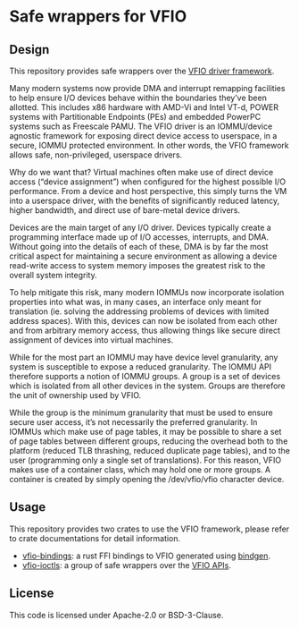 # Safe wrappers for VFIO

## Design

This repository provides safe wrappers over the
[VFIO driver framework](https://www.kernel.org/doc/Documentation/vfio.txt).

Many modern systems now provide DMA and interrupt remapping facilities to help ensure I/O devices behave within the boundaries they’ve been allotted. This includes x86 hardware with AMD-Vi and Intel VT-d, POWER systems with Partitionable Endpoints (PEs) and embedded PowerPC systems such as Freescale PAMU. The VFIO driver is an IOMMU/device agnostic framework for exposing direct device access to userspace, in a secure, IOMMU protected environment. In other words, the VFIO framework allows safe, non-privileged, userspace drivers.

Why do we want that? Virtual machines often make use of direct device access (“device assignment”) when configured for the highest possible I/O performance. From a device and host perspective, this simply turns the VM into a userspace driver, with the benefits of significantly reduced latency, higher bandwidth, and direct use of bare-metal device drivers.

Devices are the main target of any I/O driver. Devices typically create a programming interface made up of I/O accesses, interrupts, and DMA. Without going into the details of each of these, DMA is by far the most critical aspect for maintaining a secure environment as allowing a device read-write access to system memory imposes the greatest risk to the overall system integrity.

To help mitigate this risk, many modern IOMMUs now incorporate isolation properties into what was, in many cases, an interface only meant for translation (ie. solving the addressing problems of devices with limited address spaces). With this, devices can now be isolated from each other and from arbitrary memory access, thus allowing things like secure direct assignment of devices into virtual machines.

While for the most part an IOMMU may have device level granularity, any system is susceptible to expose a reduced granularity. The IOMMU API therefore supports a notion of IOMMU groups. A group is a set of devices which is isolated from all other devices in the system. Groups are therefore the unit of ownership used by VFIO.

While the group is the minimum granularity that must be used to ensure secure user access, it’s not necessarily the preferred granularity. In IOMMUs which make use of page tables, it may be possible to share a set of page tables between different groups, reducing the overhead both to the platform (reduced TLB thrashing, reduced duplicate page tables), and to the user (programming only a single set of translations). For this reason, VFIO makes use of a container class, which may hold one or more groups. A container is created by simply opening the /dev/vfio/vfio character device.

## Usage
This repository provides two crates to use the VFIO framework, please refer to crate documentations for detail information.
- [vfio-bindings](https://github.com/rust-vmm/vfio/tree/main/crates/vfio-bindings): a rust FFI bindings to VFIO generated using [bindgen](https://crates.io/crates/bindgen).
- [vfio-ioctls](https://github.com/rust-vmm/vfio/tree/main/crates/vfio-ioctls): a group of safe wrappers over the [VFIO APIs](https://github.com/torvalds/linux/blob/master/include/uapi/linux/vfio.h).

## License

This code is licensed under Apache-2.0 or BSD-3-Clause.

